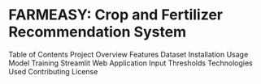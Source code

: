 # FARMEASY: Crop and Fertilizer Recommendation System
Table of Contents
Project Overview
Features
Dataset
Installation
Usage
Model Training
Streamlit Web Application
Input Thresholds
Technologies Used
Contributing
License
